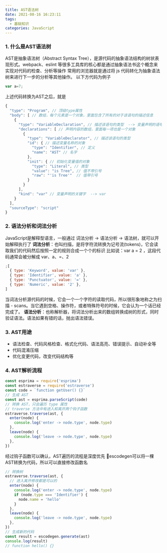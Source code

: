 ```yaml
---
title: AST语法树
date: 2021-08-16 16:23:11
tags: 
  - 基础知识
categories: JavaScript
---
```

### 1. 什么是AST语法树
AST是抽象语法树（Abstract Syntax Tree），是源代码的抽象语法结构的树状表现形式。webpack、eslint 等很多工具库的核心都是通过抽象语法书这个概念来实现对代码的检查、分析等操作
常用的浏览器就是通过将 js 代码转化为抽象语法树来进行下一步的分析等其他操作。
以下方代码为例子
```javascript
var a=7;
```
上述代码转换为AST之后，就是
```javascript
{
  "type": "Program", // 顶级type属性
  "body": [ // 数组，每个元素是一个对象，里面包含了所有的对于该语句的描述信息
    {
      "type": "VariableDeclaration", // 描述该语句的类型  --> 变量声明的语句
      "declarations": [ // 声明内容的数组，里面每一项也是一个对象
        {
          "type": "VariableDeclarator", // 描述该语句的类型
          "id": { // 描述变量名称的对象
            "type": "Identifier", // 定义
            "name": "AST" // 名字
          },
          "init": { // 初始化变量值的对象
            "type": "Literal", // 类型
            "value": "is Tree", // 值不带引号
            "raw": "'is Tree'"  // 值带引号
          }
        }
      ],
      "kind": "var" // 变量声明的关键字  --> var
    }
  ],
  "sourceType": "script"
}
```
### 2. 语法分析和词法分析
JavaScript是解释型语言，一般通过 词法分析 -> 语法分析 -> 语法树，就可以开始解释执行了
**词法分析**：也叫扫描，是将字符流转换为记号流(tokens)，它会读取我们的代码然后按照一定的规则合成一个个的标识
比如说：var a = 2 ，这段代码通常会被分解成 var、a、=、2
```javascript
;[
  { type: 'Keyword', value: 'var' },
  { type: 'Identifier', value: 'a' },
  { type: 'Punctuator', value: '=' },
  { type: 'Numeric', value: '2' },
]
```
当词法分析源代码的时候，它会一个一个字符的读取代码，所以很形象地称之为扫描 - scans。当它遇到空格、操作符，或者特殊符号的时候，它会认为一个话已经完成了。
**语法分析**：也称解析器，将词法分析出来的数组转换成树的形式，同时验证语法。语法如果有错的话，抛出语法错误。
### 3. AST用途
- 语法检查、代码风格检查、格式化代码、语法高亮、错误提示、自动补全等
- 代码混淆压缩
- 优化变更代码，改变代码结构等

### 4. AST解析流程
```javascript
const esprima = require('esprima')
const estraverse = require('estraverse')
const code = `function getUser() {}`
// 生成 AST
const ast = esprima.parseScript(code)
// 转换 AST，只会遍历 type 属性
// traverse 方法中有进入和离开两个钩子函数
estraverse.traverse(ast, {
  enter(node) {
    console.log('enter -> node.type', node.type)
  },
  leave(node) {
    console.log('leave -> node.type', node.type)
  },
})
```
经过钩子函数可以确认，AST遍历的流程是深度优先
escodegen可以将一棵AST转换为代码，所以可以直接修改函数名
```javascript
// 转换树
estraverse.traverse(ast, {
  // 进入离开修改都是可以的
  enter(node) {
    console.log('enter -> node.type', node.type)
    if (node.type === 'Identifier') {
      node.name = 'hello'
    }
  },
  leave(node) {
    console.log('leave -> node.type', node.type)
  },
})
// 生成新的代码
const result = escodegen.generate(ast)
console.log(result)
// function hello() {}
```

